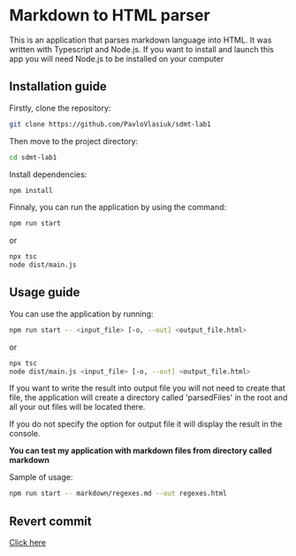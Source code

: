 # Markdown to HTML parser
This is an application that parses markdown language into HTML. It was written with Typescript and Node.js. If you want to install and launch this app you will need Node.js to be installed on your computer

## Installation guide
Firstly, clone the repository:
```bash
git clone https://github.com/PavloVlasiuk/sdmt-lab1
```
Then move to the project directory:
```bash
cd sdmt-lab1
```
Install dependencies:
```bash
npm install
```
Finnaly, you can run the application by using the command:
```bash
npm run start
```
or
```bash
npx tsc
node dist/main.js
```

## Usage guide
You can use the application by running:
```bash
npm run start -- <input_file> [-o, --out] <output_file.html>
```
or
```bash
npx tsc
node dist/main.js <input_file> [-o, --out] <output_file.html>
```
If you want to write the result into output file you will not need to create that file, the application will create a directory called 'parsedFiles' in the root and all your out files will be located there.

If you do not specify the option for output file it will display the result in the console. 

**You can test my application with markdown files from directory called markdown**

Sample of usage:
```bash
npm run start -- markdown/regexes.md --out regexes.html
```

## Revert commit
[Click here](https://github.com/PavloVlasiuk/sdmt-lab1/commit/351ff1a1e171e84744139b60ec5eefb55c25edd7)
